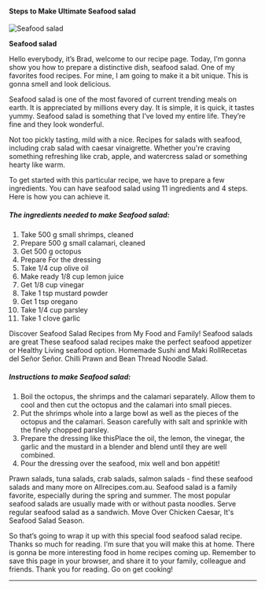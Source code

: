             

#### Steps to Make Ultimate Seafood salad

![Seafood salad](https://img-global.cpcdn.com/recipes/72c02dd54f03b10c15e9df8861a37735/751x532cq70/seafood-salad-recipe-main-photo.jpg)

**Seafood salad**

Hello everybody, it’s Brad, welcome to our recipe page. Today, I’m gonna show you how to prepare a distinctive dish, seafood salad. One of my favorites food recipes. For mine, I am going to make it a bit unique. This is gonna smell and look delicious.

Seafood salad is one of the most favored of current trending meals on earth. It is appreciated by millions every day. It is simple, it is quick, it tastes yummy. Seafood salad is something that I’ve loved my entire life. They’re fine and they look wonderful.

Not too pickly tasting, mild with a nice. Recipes for salads with seafood, including crab salad with caesar vinaigrette. Whether you're craving something refreshing like crab, apple, and watercress salad or something hearty like warm.

To get started with this particular recipe, we have to prepare a few ingredients. You can have seafood salad using 11 ingredients and 4 steps. Here is how you can achieve it.

##### The ingredients needed to make Seafood salad:

1.  Take 500 g small shrimps, cleaned
2.  Prepare 500 g small calamari, cleaned
3.  Get 500 g octopus
4.  Prepare For the dressing
5.  Take 1/4 cup olive oil
6.  Make ready 1/8 cup lemon juice
7.  Get 1/8 cup vinegar
8.  Take 1 tsp mustard powder
9.  Get 1 tsp oregano
10.  Take 1/4 cup parsley
11.  Take 1 clove garlic

Discover Seafood Salad Recipes from My Food and Family! Seafood salads are great These seafood salad recipes make the perfect seafood appetizer or Healthy Living seafood option. Homemade Sushi and Maki RollRecetas del Señor Señor. Chilli Prawn and Bean Thread Noodle Salad.

##### Instructions to make Seafood salad:

1.  Boil the octopus, the shrimps and the calamari separately. Allow them to cool and then cut the octopus and the calamari into small pieces.
2.  Put the shrimps whole into a large bowl as well as the pieces of the octopus and the calamari. Season carefully with salt and sprinkle with the finely chopped parsley.
3.  Prepare the dressing like thisPlace the oil, the lemon, the vinegar, the garlic and the mustard in a blender and blend until they are well combined.
4.  Pour the dressing over the seafood, mix well and bon appétit!

Prawn salads, tuna salads, crab salads, salmon salads - find these seafood salads and many more on Allrecipes.com.au. Seafood salad is a family favorite, especially during the spring and summer. The most popular seafood salads are usually made with or without pasta noodles. Serve regular seafood salad as a sandwich. Move Over Chicken Caesar, It's Seafood Salad Season.

So that’s going to wrap it up with this special food seafood salad recipe. Thanks so much for reading. I’m sure that you will make this at home. There is gonna be more interesting food in home recipes coming up. Remember to save this page in your browser, and share it to your family, colleague and friends. Thank you for reading. Go on get cooking!

* * *